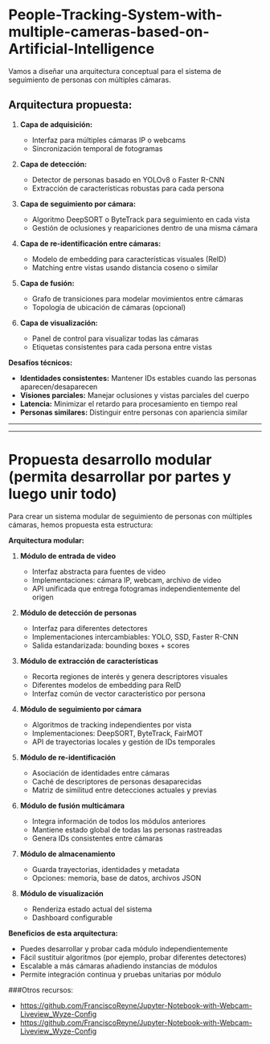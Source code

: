 # People-Tracking-System-with-multiple-cameras-based-on-Artificial-Intelligence

Vamos a diseñar una arquitectura conceptual para el sistema de seguimiento de personas con múltiples cámaras.

## **Arquitectura propuesta:**

1. **Capa de adquisición:**
   - Interfaz para múltiples cámaras IP o webcams
   - Sincronización temporal de fotogramas

2. **Capa de detección:**
   - Detector de personas basado en YOLOv8 o Faster R-CNN
   - Extracción de características robustas para cada persona

3. **Capa de seguimiento por cámara:**
   - Algoritmo DeepSORT o ByteTrack para seguimiento en cada vista
   - Gestión de oclusiones y reapariciones dentro de una misma cámara

4. **Capa de re-identificación entre cámaras:**
   - Modelo de embedding para características visuales (ReID)
   - Matching entre vistas usando distancia coseno o similar

5. **Capa de fusión:**
   - Grafo de transiciones para modelar movimientos entre cámaras
   - Topología de ubicación de cámaras (opcional)

6. **Capa de visualización:**
   - Panel de control para visualizar todas las cámaras
   - Etiquetas consistentes para cada persona entre vistas

**Desafíos técnicos:**

- **Identidades consistentes:** Mantener IDs estables cuando las personas aparecen/desaparecen
- **Visiones parciales:** Manejar oclusiones y vistas parciales del cuerpo
- **Latencia:** Minimizar el retardo para procesamiento en tiempo real
- **Personas similares:** Distinguir entre personas con apariencia similar

---
---

# Propuesta desarrollo modular (permita desarrollar por partes y luego unir todo)

Para crear un sistema modular de seguimiento de personas con múltiples cámaras, hemos propuesta esta estructura:

**Arquitectura modular:**

1. **Módulo de entrada de video**
   - Interfaz abstracta para fuentes de video
   - Implementaciones: cámara IP, webcam, archivo de video
   - API unificada que entrega fotogramas independientemente del origen

2. **Módulo de detección de personas**
   - Interfaz para diferentes detectores
   - Implementaciones intercambiables: YOLO, SSD, Faster R-CNN
   - Salida estandarizada: bounding boxes + scores

3. **Módulo de extracción de características**
   - Recorta regiones de interés y genera descriptores visuales
   - Diferentes modelos de embedding para ReID
   - Interfaz común de vector característico por persona

4. **Módulo de seguimiento por cámara**
   - Algoritmos de tracking independientes por vista
   - Implementaciones: DeepSORT, ByteTrack, FairMOT
   - API de trayectorias locales y gestión de IDs temporales

5. **Módulo de re-identificación**
   - Asociación de identidades entre cámaras
   - Caché de descriptores de personas desaparecidas
   - Matriz de similitud entre detecciones actuales y previas

6. **Módulo de fusión multicámara**
   - Integra información de todos los módulos anteriores
   - Mantiene estado global de todas las personas rastreadas
   - Genera IDs consistentes entre cámaras

7. **Módulo de almacenamiento**
   - Guarda trayectorias, identidades y metadata
   - Opciones: memoria, base de datos, archivos JSON

8. **Módulo de visualización**
   - Renderiza estado actual del sistema
   - Dashboard configurable

**Beneficios de esta arquitectura:**

- Puedes desarrollar y probar cada módulo independientemente
- Fácil sustituir algoritmos (por ejemplo, probar diferentes detectores)
- Escalable a más cámaras añadiendo instancias de módulos
- Permite integración continua y pruebas unitarias por módulo


###Otros recursos:

- https://github.com/FranciscoReyne/Jupyter-Notebook-with-Webcam-Liveview_Wyze-Config
- https://github.com/FranciscoReyne/Jupyter-Notebook-with-Webcam-Liveview_Wyze-Config


